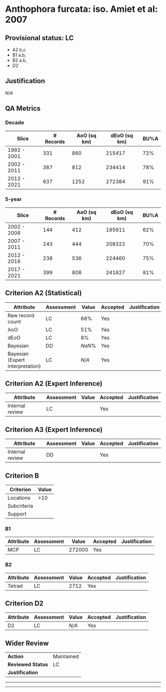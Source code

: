 # Anthophora furcata: iso. Amiet et al: 2007
## Provisional status: LC
- A2 b,c
- B1 a,b, 
- B2 a,b, 
- D2

## Justification
*N/A*
## QA Metrics
### Decade
| Slice | # Records | AoO (sq km) | dEoO (sq km) |BU%A |
|---|---|---|---|---|
|1992 - 2001|331|860|215417|72%|
|2002 - 2011|387|812|234414|78%|
|2012 - 2021|637|1252|272384|91%|
### 5-year
| Slice | # Records | AoO (sq km) | dEoO (sq km) |BU%A |
|---|---|---|---|---|
|2002 - 2006|144|412|185911|62%|
|2007 - 2011|243|444|208322|70%|
|2012 - 2016|238|536|224460|75%|
|2017 - 2021|399|808|241827|81%|
## Criterion A2 (Statistical)
|Attribute|Assessment|Value|Accepted|Justification
|---|---|---|---|---|
|Raw record count|LC|68%|Yes||
|AoO|LC|51%|Yes||
|dEoO|LC|8%|Yes||
|Bayesian|DD|*NaN*%|Yes||
|Bayesian (Expert interpretation)|LC|*N/A*|Yes||
## Criterion A2 (Expert Inference)
|Attribute|Assessment|Value|Accepted|Justification
|---|---|---|---|---|
|Internal review|LC||Yes||
## Criterion A3 (Expert Inference)
|Attribute|Assessment|Value|Accepted|Justification
|---|---|---|---|---|
|Internal review|DD||Yes||
## Criterion B
|Criterion| Value|
|---|---|
|Locations|>10|
|Subcriteria||
|Support||
### B1
|Attribute|Assessment|Value|Accepted|Justification
|---|---|---|---|---|
|MCP|LC|272000|Yes||
### B2
|Attribute|Assessment|Value|Accepted|Justification
|---|---|---|---|---|
|Tetrad|LC|2712|Yes||
## Criterion D2
|Attribute|Assessment|Value|Accepted|Justification
|---|---|---|---|---|
|D2|LC|*N/A*|Yes||
## Wider Review
|  |  |
|---|---|
|**Action**|Maintained|
|**Reviewed Status**|LC|
|**Justification**||
---
 ---
 <br><br>
